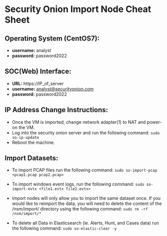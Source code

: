 # Security Onion Import Node Cheat Sheet

## Operating System (CentOS7):
 - **username:** analyst
 - **password:** password2022
 
## SOC(Web) Interface:
 - **URL:** https://IP_of_server
 - **username:** analyst@securityonion.com
 - **password:** password2022
 
## IP Address Change Instructions:
 - Once the VM is imported, change network adapter(1) to NAT and power-on the VM.
 - Log into the security onion server and run the following command:
   ```sudo so-ip-update```
 - Reboot the machine.

## Import Datasets:
 -  To import PCAP files run the following command:
 ```sudo so-import-pcap <pcap1.pcap pcap2.pcap>```
 
 - To import windows event logs, run the following command:
 ```sudo so-import-evtx <file1.evtx file2.evtx>```

 - Import nodes will only allow you to import the same dataset once. If you would like to reimport the data, you will need to delete the content of the /nsm/import/ directory using the following command:
```sudo rm -rf /nsm/import/*```

 - To delete all Data in Elasticsearch (ie. Alerts, Hunt, and Cases data) run the following command:
```sudo so-elastic-clear -y```
